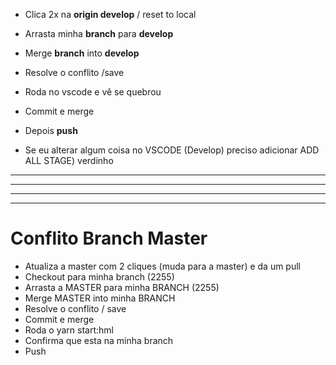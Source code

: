 - Clica 2x na **origin develop**  / reset to local 
- Arrasta minha **branch** para **develop**
- Merge **branch** into **develop**
- Resolve o conflito /save 
- Roda no vscode e vê se quebrou 
- Commit e merge
- Depois **push**


- Se eu alterar algum coisa no VSCODE (Develop) preciso adicionar ADD ALL STAGE) verdinho 


-----------------
---------
-----------
-----


# Conflito Branch Master

- Atualiza a master com 2 cliques (muda para a master) e da um pull
- Checkout para minha branch (2255)
- Arrasta a MASTER para minha BRANCH (2255)
- Merge  MASTER into minha BRANCH
- Resolve o conflito / save
- Commit e merge
- Roda o yarn start:hml
- Confirma que esta na minha branch
- Push

